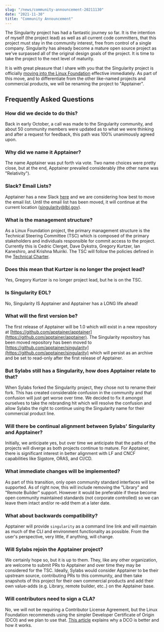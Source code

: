 ```yaml
---
slug: "/news/community-announcement-20211130"
date: "2021-11-30"
title: "Community Announcement"
---
```


The Singularity project has had a fantastic journey so far. It is the intention of myself (the project lead) as well as all current code committers, that this project must stay in the community interest, free from control of a single company. Singularity has already become a mature open source project as we've surpassed all of the original design goals of the project. It is time to take the project to the next level of maturity.

It is with great pleasure that I share with you that the Singularity project is officially [moving into the Linux Foundation](https://www.linuxfoundation.org/press/press-release/new-linux-foundation-project-accelerates-collaboration-on-container-systems-between-enterprise-and-high-performance-computing-environments) effective immediately. As part of this move, and to differentiate from the other like-named projects and commercial products, we will be renaming the project to "Apptainer".

## Frequently Asked Questions

### How did we decide to do this?

Back in early October, a call was made to the Singularity community, and about 50 community members were updated as to what we were thinking and after a request for feedback, this path was 100% unanimously agreed upon.

### Why did we name it Apptainer?

The name Apptainer was put forth via vote. Two name choices were pretty close, but at the end, Apptainer prevailed considerably (the other name was "Relativity").

### Slack? Email Lists?

Apptainer has a new Slack [here](https://join.slack.com/t/apptainer/shared_invite/zt-z95o8dg3-_URQItov5W_8djlR2hNZWw) and we are considering how best to move the email list. Until the email list has been moved, it will continue at the current location (singularity@lbl.gov).

### What is the management structure?

As a Linux Foundation project, the primary management structure is the Technical Steering Committee (TSC) which is composed of the primary stakeholders and individuals responsible for commit access to the project. Currently this is Cedric Clerget, Dave Dykstra, Gregory Kurtzer, Ian Kaneshiro, and Krishna Muiriki. The TSC will follow the policies defined in the [Technical Charter](https://apptainer.org/technical-charter).

### Does this mean that Kurtzer is no longer the project lead?

Yes, Gregory Kurtzer is no longer project lead, but he is on the TSC.

### Is Singularity EOL?

No, Singularity IS Apptainer and Apptainer has a LONG life ahead!

### What will the first version be?

The first release of Apptainer will be 1.0 which will exist in a new repository at [https://github.com/apptainer/apptainer](https://github.com/apptainer/apptainer). The Singularity repository has been moved repository has been moved to [https://github.com/apptainer/singularity](https://github.com/apptainer/singularity) which will persist as an archive and be set to read-only after the first release of Apptainer.

### But Sylabs still has a Singularity, how does Apptainer relate to that?

When Sylabs forked the Singularity project, they chose not to rename their fork. This has created considerable confusion in the community and that confusion will just get worse over time. We decided to fix it amongst ourselves to take the rebranding hit which will resolve the confusion and allow Sylabs the right to continue using the Singularity name for their commercial product line.

### Will there be continual alignment between Sylabs' Singularity and Apptainer?

Initially, we anticipate yes, but over time we anticipate that the paths of the projects will diverge as both projects continue to mature. For Apptainer, there is significant interest in better alignment with LF and CNCF capabilities like Sigstore, ORAS, and CI/CD.

### What immediate changes will be implemented?

As part of this transition, only open community standard interfaces will be supported. As of right now, this will include removing the "Library" and "Remote Builder" support. However it would be preferable if these become open community maintained standards (not corporate controlled) so we can leave them intact and/or re-add them at a later date.

### What about backwards compatibility?

Apptainer will provide `singularity` as a command line link and will maintain as much of the CLI and environment functionality as possible. From the user's perspective, very little, if anything, will change.

### Will Sylabs rejoin the Apptainer project?

We certainly hope so, but it is up to them. They, like any other organization, are welcome to submit PRs to Apptainer and over time they may be considered for the TSC. Ideally, Sylabs would consider Apptainer to be their upstream source, contributing PRs to this community, and then take snapshots of this project for their own commercial products and add their own value-adds (e.g. Library, remote builder, etc..) on the Apptainer base.

### Will contributors need to sign a CLA?

No, we will not be requiring a Contributor License Agreement, but the Linux Foundation recommends using the simpler Developer Certificate of Origin (DCO) and we plan to use that.  [This article](https://drewdevault.com/2021/04/12/DCO.html) explains why a DCO is better and how it works.

